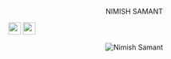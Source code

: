 <p align="center"> NIMISH SAMANT </p>
<p><a href="https://www.linkedin.com/in/nimishsamant"><img src="https://img.shields.io/badge/linkedin-%230077B5.svg?&style=for-the-badge&logo=linkedin&logoColor=white" height=25></a> <a href="https://www.instagram.com/nimishsamant"><img src="https://img.shields.io/badge/instagram-%23E4405F.svg?&style=for-the-badge&logo=instagram&logoColor=white" height=25></a>
<p align="center"> <img src="https://github-readme-stats.vercel.app/api?username=realhunter7869&show_icons=true&theme=gotham" alt="Nimish Samant" /> </p>
